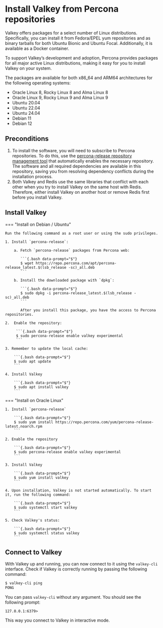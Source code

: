 # Install Valkey from Percona repositories

Valkey offers packages for a select number of Linux distributions. Specifically, you can install it from Fedora/EPEL yum repositories and as binary tarballs for both Ubuntu Bionic and Ubuntu Focal. Additionally, it is available as a Docker container.

To support Valkey’s development and adoption, Percona provides packages for all major active Linux distributions, making it easy for you to install Valkey on your system.

The packages are available for both x86_64 and ARM64 architectures for the following operating systems:

* Oracle Linux 8, Rocky Linux 8 and Alma Linux 8
* Oracle Linux 9, Rocky Linux 9 and Alma Linux 9
* Ubuntu 20.04
* Ubuntu 22.04
* Ubuntu 24.04
* Debian 11
* Debian 12

## Preconditions

1. To install the software, you will need to subscribe to Percona repositories. To do this, use the [percona-release repository management tool](https://docs.percona.com/percona-software-repositories/index.html) that automatically enables the necessary repository. The software and all required dependencies are available in this repository, saving you from resolving dependency conflicts during the installation process.
2. Both Valkey and Redis use the same libraries that conflict with each other when you try to install Valkey on the same host with Redis. Therefore, either install Valkey on another host or remove Redis first before you install Valkey.

## Install Valkey

=== "Install on Debian / Ubuntu"

    Run the following command as a root user or using the sudo privileges.

    1. Install `percona-release`:
        
        a. Fetch `percona-release` packages from Percona web:
        
           ```{.bash data-prompt="$"}
           $ wget https://repo.percona.com/apt/percona-release_latest.$(lsb_release -sc)_all.deb
           ```    

        b. Install the downloaded package with `dpkg`:    

           ```{.bash data-prompt="$"}
           $ sudo dpkg -i percona-release_latest.$(lsb_release -sc)_all.deb
           ```    

           After you install this package, you have the access to Percona repositories.    
    
    2.  Enable the repository:    

         ```{.bash data-prompt="$"}
         $ sudo percona-release enable valkey experimental
         ```    

    3. Remember to update the local cache:    

        ```{.bash data-prompt="$"}
        $ sudo apt update
        ```

    4. Install Valkey
     
        ```{.bash data-prompt="$"}
        $ sudo apt install valkey
        ```

=== "Install on Oracle Linux"

    1. Install `percona-release`

        ```{.bash data-prompt="$"}
        $ sudo yum install https://repo.percona.com/yum/percona-release-latest.noarch.rpm
        ```
    
    2. Enable the repository

        ```{.bash data-prompt="$"}
        $ sudo percona-release enable valkey experimental
        ```
    
    3. Install Valkey

        ```{.bash data-prompt="$"}
        $ sudo yum install valkey
        ```
    
    4. Upon installation, Valkey is not started automatically. To start it, run the following command:

        ```{.bash data-prompt="$"}
        $ sudo systemctl start valkey
        ```
    
    5. Check Valkey's status:

        ```{.bash data-prompt="$"}
        $ sudo systemctl status valkey
        ```

## Connect to Valkey

With Valkey up and running, you can now connect to it using the `valkey-cli` interface. Check if Valkey is correctly running by passing the following command:

```{.bash data-prompt="$"}
$ valkey-cli ping
PONG
```

You can pass `valkey-cli` without any argument. You should see the following prompt: 

```
127.0.0.1:6379> 
```

This way you connect to Valkey in interactive mode.  

